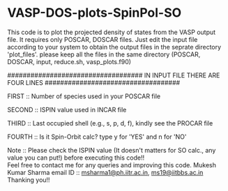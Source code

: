 # VASP-DOS-plots-SpinPol-SO
This code is to plot the projected density of states from the VASP output file. It requires only POSCAR, DOSCAR files. Just edit the input file according to your system to obtain the output files in the seprate directory 'plot_files'.  please keep all the files in the same directory (POSCAR, DOSCAR, input, reduce.sh, vasp_plots.f90) 


################################### IN INPUT FILE THERE ARE FOUR LINES ################################### 


FIRST :: Number of species used in your POSCAR file 

SECOND :: ISPIN value used in INCAR file

THIRD :: Last occupied shell (e.g., s, p, d, f), kindly see the PROCAR file 

FOURTH :: Is it Spin-Orbit calc? type y for 'YES' and n for 'NO'


Note :: Please check the ISPIN value (It doesn't matters for SO calc., any value you can put!) before executing this code!!  
Feel free to contact me for any queries and improving this code. 
Mukesh Kumar Sharma email ID :: msharma1@ph.iitr.ac.in, ms19@iitbbs.ac.in  Thanking you!!
